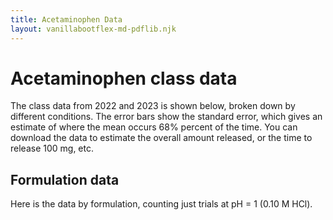 ```yaml
---
title: Acetaminophen Data
layout: vanillabootflex-md-pdflib.njk
---
```


# Acetaminophen class data

The class data from 2022 and 2023 is shown below, broken down by different conditions. The error bars show the standard error, which gives an estimate of where the mean occurs 68% percent of the time. You can download the data to estimate the overall amount released, or the time to release 100 mg, etc.


## Formulation data

Here is the data by formulation, counting just trials at pH = 1 (0.10 M HCl). 

<script type="text/javascript">window.PlotlyConfig = {MathJaxConfig: 'local'};</script>
<script charset="utf-8" src="https://cdn.plot.ly/plotly-2.24.1.min.js"></script>
<div id="e7748c63-6a98-40cb-bf41-802049ba5f38" class="plotly-graph-div" style="height:100%; width:100%;"></div>  
<script type="text/javascript"> window.PLOTLYENV=window.PLOTLYENV || {};                                    if (document.getElementById("e7748c63-6a98-40cb-bf41-802049ba5f38")) {                    Plotly.newPlot(                        "e7748c63-6a98-40cb-bf41-802049ba5f38",                        [{"customdata":[[7],[7],[7],[7],[7],[7],[7],[7],[7],[7],[7],[7],[7],[6],[7]],"error_y":{"array":[9.0,38.0,33.0,55.0,78.0,69.0,60.0,65.0,67.0,68.0,69.0,65.0,85.0,92.0,65.0]},"hovertemplate":"Formulation=Caplet\u003cbr\u003eTime (min)=%{x}\u003cbr\u003eAcetaminophen Released (mg)=%{y}\u003cbr\u003eCount=%{customdata[0]}\u003cextra\u003e\u003c\u002fextra\u003e","legendgroup":"Caplet","line":{"color":"#636efa","dash":"solid"},"marker":{"symbol":"circle"},"mode":"lines+markers","name":"Caplet","orientation":"v","showlegend":true,"x":[2,4,6,8,10,12,14,16,18,20,22,24,26,28,30],"xaxis":"x","y":[37.0,101.0,136.0,234.0,355.0,389.0,398.0,446.0,488.0,505.0,520.0,529.0,609.0,584.0,566.0],"yaxis":"y","type":"scatter"},{"customdata":[[9],[9],[9],[9],[9],[9],[9],[9],[9],[9],[9],[9],[9],[8],[9]],"error_y":{"array":[12.0,33.0,47.0,73.0,80.0,87.0,76.0,92.0,83.0,104.0,74.0,75.0,81.0,86.0,91.0]},"hovertemplate":"Formulation=Gel Cap\u003cbr\u003eTime (min)=%{x}\u003cbr\u003eAcetaminophen Released (mg)=%{y}\u003cbr\u003eCount=%{customdata[0]}\u003cextra\u003e\u003c\u002fextra\u003e","legendgroup":"Gel Cap","line":{"color":"#EF553B","dash":"solid"},"marker":{"symbol":"diamond"},"mode":"lines+markers","name":"Gel Cap","orientation":"v","showlegend":true,"x":[2,4,6,8,10,12,14,16,18,20,22,24,26,28,30],"xaxis":"x","y":[54.0,154.0,238.0,332.0,376.0,401.0,425.0,486.0,489.0,533.0,502.0,514.0,558.0,517.0,547.0],"yaxis":"y","type":"scatter"},{"customdata":[[7],[7],[7],[7],[7],[7],[7],[7],[7],[7],[7],[7],[7],[6],[7]],"error_y":{"array":[28.0,34.0,28.0,27.0,66.0,36.0,43.0,35.0,36.0,50.0,36.0,44.0,52.0,64.0,52.0]},"hovertemplate":"Formulation=Tablet\u003cbr\u003eTime (min)=%{x}\u003cbr\u003eAcetaminophen Released (mg)=%{y}\u003cbr\u003eCount=%{customdata[0]}\u003cextra\u003e\u003c\u002fextra\u003e","legendgroup":"Tablet","line":{"color":"#00cc96","dash":"solid"},"marker":{"symbol":"square"},"mode":"lines+markers","name":"Tablet","orientation":"v","showlegend":true,"x":[2,4,6,8,10,12,14,16,18,20,22,24,26,28,30],"xaxis":"x","y":[166.0,266.0,335.0,373.0,458.0,453.0,522.0,541.0,545.0,590.0,600.0,627.0,661.0,625.0,664.0],"yaxis":"y","type":"scatter"}],                        {"template":{"data":{"histogram2dcontour":[{"type":"histogram2dcontour","colorbar":{"outlinewidth":0,"ticks":""},"colorscale":[[0.0,"#0d0887"],[0.1111111111111111,"#46039f"],[0.2222222222222222,"#7201a8"],[0.3333333333333333,"#9c179e"],[0.4444444444444444,"#bd3786"],[0.5555555555555556,"#d8576b"],[0.6666666666666666,"#ed7953"],[0.7777777777777778,"#fb9f3a"],[0.8888888888888888,"#fdca26"],[1.0,"#f0f921"]]}],"choropleth":[{"type":"choropleth","colorbar":{"outlinewidth":0,"ticks":""}}],"histogram2d":[{"type":"histogram2d","colorbar":{"outlinewidth":0,"ticks":""},"colorscale":[[0.0,"#0d0887"],[0.1111111111111111,"#46039f"],[0.2222222222222222,"#7201a8"],[0.3333333333333333,"#9c179e"],[0.4444444444444444,"#bd3786"],[0.5555555555555556,"#d8576b"],[0.6666666666666666,"#ed7953"],[0.7777777777777778,"#fb9f3a"],[0.8888888888888888,"#fdca26"],[1.0,"#f0f921"]]}],"heatmap":[{"type":"heatmap","colorbar":{"outlinewidth":0,"ticks":""},"colorscale":[[0.0,"#0d0887"],[0.1111111111111111,"#46039f"],[0.2222222222222222,"#7201a8"],[0.3333333333333333,"#9c179e"],[0.4444444444444444,"#bd3786"],[0.5555555555555556,"#d8576b"],[0.6666666666666666,"#ed7953"],[0.7777777777777778,"#fb9f3a"],[0.8888888888888888,"#fdca26"],[1.0,"#f0f921"]]}],"heatmapgl":[{"type":"heatmapgl","colorbar":{"outlinewidth":0,"ticks":""},"colorscale":[[0.0,"#0d0887"],[0.1111111111111111,"#46039f"],[0.2222222222222222,"#7201a8"],[0.3333333333333333,"#9c179e"],[0.4444444444444444,"#bd3786"],[0.5555555555555556,"#d8576b"],[0.6666666666666666,"#ed7953"],[0.7777777777777778,"#fb9f3a"],[0.8888888888888888,"#fdca26"],[1.0,"#f0f921"]]}],"contourcarpet":[{"type":"contourcarpet","colorbar":{"outlinewidth":0,"ticks":""}}],"contour":[{"type":"contour","colorbar":{"outlinewidth":0,"ticks":""},"colorscale":[[0.0,"#0d0887"],[0.1111111111111111,"#46039f"],[0.2222222222222222,"#7201a8"],[0.3333333333333333,"#9c179e"],[0.4444444444444444,"#bd3786"],[0.5555555555555556,"#d8576b"],[0.6666666666666666,"#ed7953"],[0.7777777777777778,"#fb9f3a"],[0.8888888888888888,"#fdca26"],[1.0,"#f0f921"]]}],"surface":[{"type":"surface","colorbar":{"outlinewidth":0,"ticks":""},"colorscale":[[0.0,"#0d0887"],[0.1111111111111111,"#46039f"],[0.2222222222222222,"#7201a8"],[0.3333333333333333,"#9c179e"],[0.4444444444444444,"#bd3786"],[0.5555555555555556,"#d8576b"],[0.6666666666666666,"#ed7953"],[0.7777777777777778,"#fb9f3a"],[0.8888888888888888,"#fdca26"],[1.0,"#f0f921"]]}],"mesh3d":[{"type":"mesh3d","colorbar":{"outlinewidth":0,"ticks":""}}],"scatter":[{"fillpattern":{"fillmode":"overlay","size":10,"solidity":0.2},"type":"scatter"}],"parcoords":[{"type":"parcoords","line":{"colorbar":{"outlinewidth":0,"ticks":""}}}],"scatterpolargl":[{"type":"scatterpolargl","marker":{"colorbar":{"outlinewidth":0,"ticks":""}}}],"bar":[{"error_x":{"color":"#2a3f5f"},"error_y":{"color":"#2a3f5f"},"marker":{"line":{"color":"#E5ECF6","width":0.5},"pattern":{"fillmode":"overlay","size":10,"solidity":0.2}},"type":"bar"}],"scattergeo":[{"type":"scattergeo","marker":{"colorbar":{"outlinewidth":0,"ticks":""}}}],"scatterpolar":[{"type":"scatterpolar","marker":{"colorbar":{"outlinewidth":0,"ticks":""}}}],"histogram":[{"marker":{"pattern":{"fillmode":"overlay","size":10,"solidity":0.2}},"type":"histogram"}],"scattergl":[{"type":"scattergl","marker":{"colorbar":{"outlinewidth":0,"ticks":""}}}],"scatter3d":[{"type":"scatter3d","line":{"colorbar":{"outlinewidth":0,"ticks":""}},"marker":{"colorbar":{"outlinewidth":0,"ticks":""}}}],"scattermapbox":[{"type":"scattermapbox","marker":{"colorbar":{"outlinewidth":0,"ticks":""}}}],"scatterternary":[{"type":"scatterternary","marker":{"colorbar":{"outlinewidth":0,"ticks":""}}}],"scattercarpet":[{"type":"scattercarpet","marker":{"colorbar":{"outlinewidth":0,"ticks":""}}}],"carpet":[{"aaxis":{"endlinecolor":"#2a3f5f","gridcolor":"white","linecolor":"white","minorgridcolor":"white","startlinecolor":"#2a3f5f"},"baxis":{"endlinecolor":"#2a3f5f","gridcolor":"white","linecolor":"white","minorgridcolor":"white","startlinecolor":"#2a3f5f"},"type":"carpet"}],"table":[{"cells":{"fill":{"color":"#EBF0F8"},"line":{"color":"white"}},"header":{"fill":{"color":"#C8D4E3"},"line":{"color":"white"}},"type":"table"}],"barpolar":[{"marker":{"line":{"color":"#E5ECF6","width":0.5},"pattern":{"fillmode":"overlay","size":10,"solidity":0.2}},"type":"barpolar"}],"pie":[{"automargin":true,"type":"pie"}]},"layout":{"autotypenumbers":"strict","colorway":["#636efa","#EF553B","#00cc96","#ab63fa","#FFA15A","#19d3f3","#FF6692","#B6E880","#FF97FF","#FECB52"],"font":{"color":"#2a3f5f"},"hovermode":"closest","hoverlabel":{"align":"left"},"paper_bgcolor":"white","plot_bgcolor":"#E5ECF6","polar":{"bgcolor":"#E5ECF6","angularaxis":{"gridcolor":"white","linecolor":"white","ticks":""},"radialaxis":{"gridcolor":"white","linecolor":"white","ticks":""}},"ternary":{"bgcolor":"#E5ECF6","aaxis":{"gridcolor":"white","linecolor":"white","ticks":""},"baxis":{"gridcolor":"white","linecolor":"white","ticks":""},"caxis":{"gridcolor":"white","linecolor":"white","ticks":""}},"coloraxis":{"colorbar":{"outlinewidth":0,"ticks":""}},"colorscale":{"sequential":[[0.0,"#0d0887"],[0.1111111111111111,"#46039f"],[0.2222222222222222,"#7201a8"],[0.3333333333333333,"#9c179e"],[0.4444444444444444,"#bd3786"],[0.5555555555555556,"#d8576b"],[0.6666666666666666,"#ed7953"],[0.7777777777777778,"#fb9f3a"],[0.8888888888888888,"#fdca26"],[1.0,"#f0f921"]],"sequentialminus":[[0.0,"#0d0887"],[0.1111111111111111,"#46039f"],[0.2222222222222222,"#7201a8"],[0.3333333333333333,"#9c179e"],[0.4444444444444444,"#bd3786"],[0.5555555555555556,"#d8576b"],[0.6666666666666666,"#ed7953"],[0.7777777777777778,"#fb9f3a"],[0.8888888888888888,"#fdca26"],[1.0,"#f0f921"]],"diverging":[[0,"#8e0152"],[0.1,"#c51b7d"],[0.2,"#de77ae"],[0.3,"#f1b6da"],[0.4,"#fde0ef"],[0.5,"#f7f7f7"],[0.6,"#e6f5d0"],[0.7,"#b8e186"],[0.8,"#7fbc41"],[0.9,"#4d9221"],[1,"#276419"]]},"xaxis":{"gridcolor":"white","linecolor":"white","ticks":"","title":{"standoff":15},"zerolinecolor":"white","automargin":true,"zerolinewidth":2},"yaxis":{"gridcolor":"white","linecolor":"white","ticks":"","title":{"standoff":15},"zerolinecolor":"white","automargin":true,"zerolinewidth":2},"scene":{"xaxis":{"backgroundcolor":"#E5ECF6","gridcolor":"white","linecolor":"white","showbackground":true,"ticks":"","zerolinecolor":"white","gridwidth":2},"yaxis":{"backgroundcolor":"#E5ECF6","gridcolor":"white","linecolor":"white","showbackground":true,"ticks":"","zerolinecolor":"white","gridwidth":2},"zaxis":{"backgroundcolor":"#E5ECF6","gridcolor":"white","linecolor":"white","showbackground":true,"ticks":"","zerolinecolor":"white","gridwidth":2}},"shapedefaults":{"line":{"color":"#2a3f5f"}},"annotationdefaults":{"arrowcolor":"#2a3f5f","arrowhead":0,"arrowwidth":1},"geo":{"bgcolor":"white","landcolor":"#E5ECF6","subunitcolor":"white","showland":true,"showlakes":true,"lakecolor":"white"},"title":{"x":0.05},"mapbox":{"style":"light"}}},"xaxis":{"anchor":"y","domain":[0.0,1.0],"title":{"text":"Time (min)"}},"yaxis":{"anchor":"x","domain":[0.0,1.0],"title":{"text":"Acetaminophen Released (mg)"}},"legend":{"title":{"text":"Formulation"},"tracegroupgap":0},"margin":{"t":60}},                        {"responsive": true}                    )                };                            </script>      

To use the combined dataset, you can download it here: [Download formulation data](/img/hon160n-E3-2023-formulations.xlsx).


## Pepsin 

Here is the relevant comparison for adding 1 g/L pepsin to a tablet.

 <div id="018345d7-7c6e-4d0a-83b3-5ef0e0d76c61" class="plotly-graph-div" style="height:100%; width:100%;"></div>            <script type="text/javascript">                                    window.PLOTLYENV=window.PLOTLYENV || {};                                    if (document.getElementById("018345d7-7c6e-4d0a-83b3-5ef0e0d76c61")) {                    Plotly.newPlot(                        "018345d7-7c6e-4d0a-83b3-5ef0e0d76c61",                        [{"customdata":[[7],[7],[7],[7],[7],[7],[7],[7],[7],[7],[7],[7],[7],[6],[7]],"error_y":{"array":[28.0,34.0,28.0,27.0,66.0,36.0,43.0,35.0,36.0,50.0,36.0,44.0,52.0,64.0,52.0]},"hovertemplate":"pepsin (mg\u002fL)=0\u003cbr\u003eFormulation=Tablet\u003cbr\u003eTime (min)=%{x}\u003cbr\u003eAcetaminophen Released (mg)=%{y}\u003cbr\u003eCount=%{customdata[0]}\u003cextra\u003e\u003c\u002fextra\u003e","legendgroup":"0","line":{"color":"#636efa","dash":"solid"},"marker":{"symbol":"circle"},"mode":"lines+markers","name":"0","orientation":"v","showlegend":true,"x":[2,4,6,8,10,12,14,16,18,20,22,24,26,28,30],"xaxis":"x","y":[166.0,266.0,335.0,373.0,458.0,453.0,522.0,541.0,545.0,590.0,600.0,627.0,661.0,625.0,664.0],"yaxis":"y","type":"scatter"},{"customdata":[[1],[1],[1],[1],[1],[1],[1],[1],[1],[1],[1],[1],[1],[1],[1]],"error_y":{"array":[null,null,null,null,null,null,null,null,null,null,null,null,null,null,null]},"hovertemplate":"pepsin (mg\u002fL)=1\u003cbr\u003eFormulation=Tablet\u003cbr\u003eTime (min)=%{x}\u003cbr\u003eAcetaminophen Released (mg)=%{y}\u003cbr\u003eCount=%{customdata[0]}\u003cextra\u003e\u003c\u002fextra\u003e","legendgroup":"1","line":{"color":"#EF553B","dash":"solid"},"marker":{"symbol":"diamond"},"mode":"lines+markers","name":"1","orientation":"v","showlegend":true,"x":[2,4,6,8,10,12,14,16,18,20,22,24,26,28,30],"xaxis":"x","y":[164.0,273.0,336.0,336.0,440.0,466.0,497.0,507.0,549.0,575.0,590.0,606.0,621.0,632.0,652.0],"yaxis":"y","type":"scatter"}],                        {"template":{"data":{"histogram2dcontour":[{"type":"histogram2dcontour","colorbar":{"outlinewidth":0,"ticks":""},"colorscale":[[0.0,"#0d0887"],[0.1111111111111111,"#46039f"],[0.2222222222222222,"#7201a8"],[0.3333333333333333,"#9c179e"],[0.4444444444444444,"#bd3786"],[0.5555555555555556,"#d8576b"],[0.6666666666666666,"#ed7953"],[0.7777777777777778,"#fb9f3a"],[0.8888888888888888,"#fdca26"],[1.0,"#f0f921"]]}],"choropleth":[{"type":"choropleth","colorbar":{"outlinewidth":0,"ticks":""}}],"histogram2d":[{"type":"histogram2d","colorbar":{"outlinewidth":0,"ticks":""},"colorscale":[[0.0,"#0d0887"],[0.1111111111111111,"#46039f"],[0.2222222222222222,"#7201a8"],[0.3333333333333333,"#9c179e"],[0.4444444444444444,"#bd3786"],[0.5555555555555556,"#d8576b"],[0.6666666666666666,"#ed7953"],[0.7777777777777778,"#fb9f3a"],[0.8888888888888888,"#fdca26"],[1.0,"#f0f921"]]}],"heatmap":[{"type":"heatmap","colorbar":{"outlinewidth":0,"ticks":""},"colorscale":[[0.0,"#0d0887"],[0.1111111111111111,"#46039f"],[0.2222222222222222,"#7201a8"],[0.3333333333333333,"#9c179e"],[0.4444444444444444,"#bd3786"],[0.5555555555555556,"#d8576b"],[0.6666666666666666,"#ed7953"],[0.7777777777777778,"#fb9f3a"],[0.8888888888888888,"#fdca26"],[1.0,"#f0f921"]]}],"heatmapgl":[{"type":"heatmapgl","colorbar":{"outlinewidth":0,"ticks":""},"colorscale":[[0.0,"#0d0887"],[0.1111111111111111,"#46039f"],[0.2222222222222222,"#7201a8"],[0.3333333333333333,"#9c179e"],[0.4444444444444444,"#bd3786"],[0.5555555555555556,"#d8576b"],[0.6666666666666666,"#ed7953"],[0.7777777777777778,"#fb9f3a"],[0.8888888888888888,"#fdca26"],[1.0,"#f0f921"]]}],"contourcarpet":[{"type":"contourcarpet","colorbar":{"outlinewidth":0,"ticks":""}}],"contour":[{"type":"contour","colorbar":{"outlinewidth":0,"ticks":""},"colorscale":[[0.0,"#0d0887"],[0.1111111111111111,"#46039f"],[0.2222222222222222,"#7201a8"],[0.3333333333333333,"#9c179e"],[0.4444444444444444,"#bd3786"],[0.5555555555555556,"#d8576b"],[0.6666666666666666,"#ed7953"],[0.7777777777777778,"#fb9f3a"],[0.8888888888888888,"#fdca26"],[1.0,"#f0f921"]]}],"surface":[{"type":"surface","colorbar":{"outlinewidth":0,"ticks":""},"colorscale":[[0.0,"#0d0887"],[0.1111111111111111,"#46039f"],[0.2222222222222222,"#7201a8"],[0.3333333333333333,"#9c179e"],[0.4444444444444444,"#bd3786"],[0.5555555555555556,"#d8576b"],[0.6666666666666666,"#ed7953"],[0.7777777777777778,"#fb9f3a"],[0.8888888888888888,"#fdca26"],[1.0,"#f0f921"]]}],"mesh3d":[{"type":"mesh3d","colorbar":{"outlinewidth":0,"ticks":""}}],"scatter":[{"fillpattern":{"fillmode":"overlay","size":10,"solidity":0.2},"type":"scatter"}],"parcoords":[{"type":"parcoords","line":{"colorbar":{"outlinewidth":0,"ticks":""}}}],"scatterpolargl":[{"type":"scatterpolargl","marker":{"colorbar":{"outlinewidth":0,"ticks":""}}}],"bar":[{"error_x":{"color":"#2a3f5f"},"error_y":{"color":"#2a3f5f"},"marker":{"line":{"color":"#E5ECF6","width":0.5},"pattern":{"fillmode":"overlay","size":10,"solidity":0.2}},"type":"bar"}],"scattergeo":[{"type":"scattergeo","marker":{"colorbar":{"outlinewidth":0,"ticks":""}}}],"scatterpolar":[{"type":"scatterpolar","marker":{"colorbar":{"outlinewidth":0,"ticks":""}}}],"histogram":[{"marker":{"pattern":{"fillmode":"overlay","size":10,"solidity":0.2}},"type":"histogram"}],"scattergl":[{"type":"scattergl","marker":{"colorbar":{"outlinewidth":0,"ticks":""}}}],"scatter3d":[{"type":"scatter3d","line":{"colorbar":{"outlinewidth":0,"ticks":""}},"marker":{"colorbar":{"outlinewidth":0,"ticks":""}}}],"scattermapbox":[{"type":"scattermapbox","marker":{"colorbar":{"outlinewidth":0,"ticks":""}}}],"scatterternary":[{"type":"scatterternary","marker":{"colorbar":{"outlinewidth":0,"ticks":""}}}],"scattercarpet":[{"type":"scattercarpet","marker":{"colorbar":{"outlinewidth":0,"ticks":""}}}],"carpet":[{"aaxis":{"endlinecolor":"#2a3f5f","gridcolor":"white","linecolor":"white","minorgridcolor":"white","startlinecolor":"#2a3f5f"},"baxis":{"endlinecolor":"#2a3f5f","gridcolor":"white","linecolor":"white","minorgridcolor":"white","startlinecolor":"#2a3f5f"},"type":"carpet"}],"table":[{"cells":{"fill":{"color":"#EBF0F8"},"line":{"color":"white"}},"header":{"fill":{"color":"#C8D4E3"},"line":{"color":"white"}},"type":"table"}],"barpolar":[{"marker":{"line":{"color":"#E5ECF6","width":0.5},"pattern":{"fillmode":"overlay","size":10,"solidity":0.2}},"type":"barpolar"}],"pie":[{"automargin":true,"type":"pie"}]},"layout":{"autotypenumbers":"strict","colorway":["#636efa","#EF553B","#00cc96","#ab63fa","#FFA15A","#19d3f3","#FF6692","#B6E880","#FF97FF","#FECB52"],"font":{"color":"#2a3f5f"},"hovermode":"closest","hoverlabel":{"align":"left"},"paper_bgcolor":"white","plot_bgcolor":"#E5ECF6","polar":{"bgcolor":"#E5ECF6","angularaxis":{"gridcolor":"white","linecolor":"white","ticks":""},"radialaxis":{"gridcolor":"white","linecolor":"white","ticks":""}},"ternary":{"bgcolor":"#E5ECF6","aaxis":{"gridcolor":"white","linecolor":"white","ticks":""},"baxis":{"gridcolor":"white","linecolor":"white","ticks":""},"caxis":{"gridcolor":"white","linecolor":"white","ticks":""}},"coloraxis":{"colorbar":{"outlinewidth":0,"ticks":""}},"colorscale":{"sequential":[[0.0,"#0d0887"],[0.1111111111111111,"#46039f"],[0.2222222222222222,"#7201a8"],[0.3333333333333333,"#9c179e"],[0.4444444444444444,"#bd3786"],[0.5555555555555556,"#d8576b"],[0.6666666666666666,"#ed7953"],[0.7777777777777778,"#fb9f3a"],[0.8888888888888888,"#fdca26"],[1.0,"#f0f921"]],"sequentialminus":[[0.0,"#0d0887"],[0.1111111111111111,"#46039f"],[0.2222222222222222,"#7201a8"],[0.3333333333333333,"#9c179e"],[0.4444444444444444,"#bd3786"],[0.5555555555555556,"#d8576b"],[0.6666666666666666,"#ed7953"],[0.7777777777777778,"#fb9f3a"],[0.8888888888888888,"#fdca26"],[1.0,"#f0f921"]],"diverging":[[0,"#8e0152"],[0.1,"#c51b7d"],[0.2,"#de77ae"],[0.3,"#f1b6da"],[0.4,"#fde0ef"],[0.5,"#f7f7f7"],[0.6,"#e6f5d0"],[0.7,"#b8e186"],[0.8,"#7fbc41"],[0.9,"#4d9221"],[1,"#276419"]]},"xaxis":{"gridcolor":"white","linecolor":"white","ticks":"","title":{"standoff":15},"zerolinecolor":"white","automargin":true,"zerolinewidth":2},"yaxis":{"gridcolor":"white","linecolor":"white","ticks":"","title":{"standoff":15},"zerolinecolor":"white","automargin":true,"zerolinewidth":2},"scene":{"xaxis":{"backgroundcolor":"#E5ECF6","gridcolor":"white","linecolor":"white","showbackground":true,"ticks":"","zerolinecolor":"white","gridwidth":2},"yaxis":{"backgroundcolor":"#E5ECF6","gridcolor":"white","linecolor":"white","showbackground":true,"ticks":"","zerolinecolor":"white","gridwidth":2},"zaxis":{"backgroundcolor":"#E5ECF6","gridcolor":"white","linecolor":"white","showbackground":true,"ticks":"","zerolinecolor":"white","gridwidth":2}},"shapedefaults":{"line":{"color":"#2a3f5f"}},"annotationdefaults":{"arrowcolor":"#2a3f5f","arrowhead":0,"arrowwidth":1},"geo":{"bgcolor":"white","landcolor":"#E5ECF6","subunitcolor":"white","showland":true,"showlakes":true,"lakecolor":"white"},"title":{"x":0.05},"mapbox":{"style":"light"}}},"xaxis":{"anchor":"y","domain":[0.0,1.0],"title":{"text":"Time (min)"}},"yaxis":{"anchor":"x","domain":[0.0,1.0],"title":{"text":"Acetaminophen Released (mg)"}},"annotations":[{"font":{},"showarrow":false,"text":"Formulation=Tablet","x":0.5,"xanchor":"center","xref":"paper","y":1.0,"yanchor":"bottom","yref":"paper"}],"legend":{"title":{"text":"pepsin (mg\u002fL)"},"tracegroupgap":0},"margin":{"t":60}},                        {"responsive": true}                    )                };                            </script>   


[Download data](/img/hon160n-E3-2023-pepsin.xlsx)


## pH

For varying pH, we have results from two different groups that tested caplets and gelcaps at higher pHs (diluting the HCl).

<div id="029c891d-f926-4bf0-96d7-f60732604959" class="plotly-graph-div" style="height:100%; width:100%;"></div>            <script type="text/javascript">                                    window.PLOTLYENV=window.PLOTLYENV || {};                                    if (document.getElementById("029c891d-f926-4bf0-96d7-f60732604959")) {                    Plotly.newPlot(                        "029c891d-f926-4bf0-96d7-f60732604959",                        [{"customdata":[[7],[7],[7],[7],[7],[7],[7],[7],[7],[7],[7],[7],[7],[6],[7]],"error_y":{"array":[9.0,38.0,33.0,55.0,78.0,69.0,60.0,65.0,67.0,68.0,69.0,65.0,85.0,92.0,65.0]},"hovertemplate":"pH=1\u003cbr\u003eFormulation=Caplet\u003cbr\u003eTime (min)=%{x}\u003cbr\u003eAcetaminophen Released (mg)=%{y}\u003cbr\u003eCount=%{customdata[0]}\u003cextra\u003e\u003c\u002fextra\u003e","legendgroup":"1","line":{"color":"#636efa","dash":"solid"},"marker":{"symbol":"circle"},"mode":"lines+markers","name":"1","orientation":"v","showlegend":true,"x":[2,4,6,8,10,12,14,16,18,20,22,24,26,28,30],"xaxis":"x","y":[37.0,101.0,136.0,234.0,355.0,389.0,398.0,446.0,488.0,505.0,520.0,529.0,609.0,584.0,566.0],"yaxis":"y","type":"scatter"},{"customdata":[[9],[9],[9],[9],[9],[9],[9],[9],[9],[9],[9],[9],[9],[8],[9]],"error_y":{"array":[12.0,33.0,47.0,73.0,80.0,87.0,76.0,92.0,83.0,104.0,74.0,75.0,81.0,86.0,91.0]},"hovertemplate":"pH=1\u003cbr\u003eFormulation=Gel Cap\u003cbr\u003eTime (min)=%{x}\u003cbr\u003eAcetaminophen Released (mg)=%{y}\u003cbr\u003eCount=%{customdata[0]}\u003cextra\u003e\u003c\u002fextra\u003e","legendgroup":"1","line":{"color":"#636efa","dash":"solid"},"marker":{"symbol":"circle"},"mode":"lines+markers","name":"1","orientation":"v","showlegend":false,"x":[2,4,6,8,10,12,14,16,18,20,22,24,26,28,30],"xaxis":"x2","y":[54.0,154.0,238.0,332.0,376.0,401.0,425.0,486.0,489.0,533.0,502.0,514.0,558.0,517.0,547.0],"yaxis":"y2","type":"scatter"},{"customdata":[[1],[1],[1],[1],[1],[1],[1],[1],[1],[1],[1],[1],[1],[1],[1]],"error_y":{"array":[null,null,null,null,null,null,null,null,null,null,null,null,null,null,null]},"hovertemplate":"pH=2\u003cbr\u003eFormulation=Caplet\u003cbr\u003eTime (min)=%{x}\u003cbr\u003eAcetaminophen Released (mg)=%{y}\u003cbr\u003eCount=%{customdata[0]}\u003cextra\u003e\u003c\u002fextra\u003e","legendgroup":"2","line":{"color":"#EF553B","dash":"solid"},"marker":{"symbol":"diamond"},"mode":"lines+markers","name":"2","orientation":"v","showlegend":true,"x":[2,4,6,8,10,12,14,16,18,20,22,24,26,28,30],"xaxis":"x","y":[21.0,15.0,36.0,77.0,123.0,164.0,231.0,256.0,302.0,323.0,359.0,374.0,400.0,405.0,431.0],"yaxis":"y","type":"scatter"},{"customdata":[[1],[1],[1],[1],[1],[1],[1],[1],[1],[1],[1],[1],[1],[1],[1]],"error_y":{"array":[null,null,null,null,null,null,null,null,null,null,null,null,null,null,null]},"hovertemplate":"pH=2\u003cbr\u003eFormulation=Gel Cap\u003cbr\u003eTime (min)=%{x}\u003cbr\u003eAcetaminophen Released (mg)=%{y}\u003cbr\u003eCount=%{customdata[0]}\u003cextra\u003e\u003c\u002fextra\u003e","legendgroup":"2","line":{"color":"#EF553B","dash":"solid"},"marker":{"symbol":"diamond"},"mode":"lines+markers","name":"2","orientation":"v","showlegend":false,"x":[2,4,6,8,10,12,14,16,18,20,22,24,26,28,30],"xaxis":"x2","y":[19.0,104.0,142.0,187.0,234.0,270.0,307.0,312.0,384.0,483.0,493.0,504.0,550.0,545.0,561.0],"yaxis":"y2","type":"scatter"},{"customdata":[[1],[1],[1],[1],[1],[1],[1],[1],[1],[1],[1],[1],[1],[1],[1]],"error_y":{"array":[null,null,null,null,null,null,null,null,null,null,null,null,null,null,null]},"hovertemplate":"pH=3\u003cbr\u003eFormulation=Caplet\u003cbr\u003eTime (min)=%{x}\u003cbr\u003eAcetaminophen Released (mg)=%{y}\u003cbr\u003eCount=%{customdata[0]}\u003cextra\u003e\u003c\u002fextra\u003e","legendgroup":"3","line":{"color":"#00cc96","dash":"solid"},"marker":{"symbol":"square"},"mode":"lines+markers","name":"3","orientation":"v","showlegend":true,"x":[2,4,6,8,10,12,14,16,18,20,22,24,26,28,30],"xaxis":"x","y":[31.0,21.0,46.0,123.0,144.0,164.0,220.0,241.0,323.0,333.0,364.0,390.0,395.0,436.0,415.0],"yaxis":"y","type":"scatter"},{"customdata":[[1],[1],[1],[1],[1],[1],[1],[1],[1],[1],[1],[1],[1],[1],[1]],"error_y":{"array":[null,null,null,null,null,null,null,null,null,null,null,null,null,null,null]},"hovertemplate":"pH=3\u003cbr\u003eFormulation=Gel Cap\u003cbr\u003eTime (min)=%{x}\u003cbr\u003eAcetaminophen Released (mg)=%{y}\u003cbr\u003eCount=%{customdata[0]}\u003cextra\u003e\u003c\u002fextra\u003e","legendgroup":"3","line":{"color":"#00cc96","dash":"solid"},"marker":{"symbol":"square"},"mode":"lines+markers","name":"3","orientation":"v","showlegend":false,"x":[2,4,6,8,10,12,14,16,18,20,22,24,26,28,30],"xaxis":"x2","y":[26.0,73.0,135.0,182.0,224.0,260.0,296.0,322.0,358.0,389.0,395.0,421.0,447.0,447.0,447.0],"yaxis":"y2","type":"scatter"}],                        {"template":{"data":{"histogram2dcontour":[{"type":"histogram2dcontour","colorbar":{"outlinewidth":0,"ticks":""},"colorscale":[[0.0,"#0d0887"],[0.1111111111111111,"#46039f"],[0.2222222222222222,"#7201a8"],[0.3333333333333333,"#9c179e"],[0.4444444444444444,"#bd3786"],[0.5555555555555556,"#d8576b"],[0.6666666666666666,"#ed7953"],[0.7777777777777778,"#fb9f3a"],[0.8888888888888888,"#fdca26"],[1.0,"#f0f921"]]}],"choropleth":[{"type":"choropleth","colorbar":{"outlinewidth":0,"ticks":""}}],"histogram2d":[{"type":"histogram2d","colorbar":{"outlinewidth":0,"ticks":""},"colorscale":[[0.0,"#0d0887"],[0.1111111111111111,"#46039f"],[0.2222222222222222,"#7201a8"],[0.3333333333333333,"#9c179e"],[0.4444444444444444,"#bd3786"],[0.5555555555555556,"#d8576b"],[0.6666666666666666,"#ed7953"],[0.7777777777777778,"#fb9f3a"],[0.8888888888888888,"#fdca26"],[1.0,"#f0f921"]]}],"heatmap":[{"type":"heatmap","colorbar":{"outlinewidth":0,"ticks":""},"colorscale":[[0.0,"#0d0887"],[0.1111111111111111,"#46039f"],[0.2222222222222222,"#7201a8"],[0.3333333333333333,"#9c179e"],[0.4444444444444444,"#bd3786"],[0.5555555555555556,"#d8576b"],[0.6666666666666666,"#ed7953"],[0.7777777777777778,"#fb9f3a"],[0.8888888888888888,"#fdca26"],[1.0,"#f0f921"]]}],"heatmapgl":[{"type":"heatmapgl","colorbar":{"outlinewidth":0,"ticks":""},"colorscale":[[0.0,"#0d0887"],[0.1111111111111111,"#46039f"],[0.2222222222222222,"#7201a8"],[0.3333333333333333,"#9c179e"],[0.4444444444444444,"#bd3786"],[0.5555555555555556,"#d8576b"],[0.6666666666666666,"#ed7953"],[0.7777777777777778,"#fb9f3a"],[0.8888888888888888,"#fdca26"],[1.0,"#f0f921"]]}],"contourcarpet":[{"type":"contourcarpet","colorbar":{"outlinewidth":0,"ticks":""}}],"contour":[{"type":"contour","colorbar":{"outlinewidth":0,"ticks":""},"colorscale":[[0.0,"#0d0887"],[0.1111111111111111,"#46039f"],[0.2222222222222222,"#7201a8"],[0.3333333333333333,"#9c179e"],[0.4444444444444444,"#bd3786"],[0.5555555555555556,"#d8576b"],[0.6666666666666666,"#ed7953"],[0.7777777777777778,"#fb9f3a"],[0.8888888888888888,"#fdca26"],[1.0,"#f0f921"]]}],"surface":[{"type":"surface","colorbar":{"outlinewidth":0,"ticks":""},"colorscale":[[0.0,"#0d0887"],[0.1111111111111111,"#46039f"],[0.2222222222222222,"#7201a8"],[0.3333333333333333,"#9c179e"],[0.4444444444444444,"#bd3786"],[0.5555555555555556,"#d8576b"],[0.6666666666666666,"#ed7953"],[0.7777777777777778,"#fb9f3a"],[0.8888888888888888,"#fdca26"],[1.0,"#f0f921"]]}],"mesh3d":[{"type":"mesh3d","colorbar":{"outlinewidth":0,"ticks":""}}],"scatter":[{"fillpattern":{"fillmode":"overlay","size":10,"solidity":0.2},"type":"scatter"}],"parcoords":[{"type":"parcoords","line":{"colorbar":{"outlinewidth":0,"ticks":""}}}],"scatterpolargl":[{"type":"scatterpolargl","marker":{"colorbar":{"outlinewidth":0,"ticks":""}}}],"bar":[{"error_x":{"color":"#2a3f5f"},"error_y":{"color":"#2a3f5f"},"marker":{"line":{"color":"#E5ECF6","width":0.5},"pattern":{"fillmode":"overlay","size":10,"solidity":0.2}},"type":"bar"}],"scattergeo":[{"type":"scattergeo","marker":{"colorbar":{"outlinewidth":0,"ticks":""}}}],"scatterpolar":[{"type":"scatterpolar","marker":{"colorbar":{"outlinewidth":0,"ticks":""}}}],"histogram":[{"marker":{"pattern":{"fillmode":"overlay","size":10,"solidity":0.2}},"type":"histogram"}],"scattergl":[{"type":"scattergl","marker":{"colorbar":{"outlinewidth":0,"ticks":""}}}],"scatter3d":[{"type":"scatter3d","line":{"colorbar":{"outlinewidth":0,"ticks":""}},"marker":{"colorbar":{"outlinewidth":0,"ticks":""}}}],"scattermapbox":[{"type":"scattermapbox","marker":{"colorbar":{"outlinewidth":0,"ticks":""}}}],"scatterternary":[{"type":"scatterternary","marker":{"colorbar":{"outlinewidth":0,"ticks":""}}}],"scattercarpet":[{"type":"scattercarpet","marker":{"colorbar":{"outlinewidth":0,"ticks":""}}}],"carpet":[{"aaxis":{"endlinecolor":"#2a3f5f","gridcolor":"white","linecolor":"white","minorgridcolor":"white","startlinecolor":"#2a3f5f"},"baxis":{"endlinecolor":"#2a3f5f","gridcolor":"white","linecolor":"white","minorgridcolor":"white","startlinecolor":"#2a3f5f"},"type":"carpet"}],"table":[{"cells":{"fill":{"color":"#EBF0F8"},"line":{"color":"white"}},"header":{"fill":{"color":"#C8D4E3"},"line":{"color":"white"}},"type":"table"}],"barpolar":[{"marker":{"line":{"color":"#E5ECF6","width":0.5},"pattern":{"fillmode":"overlay","size":10,"solidity":0.2}},"type":"barpolar"}],"pie":[{"automargin":true,"type":"pie"}]},"layout":{"autotypenumbers":"strict","colorway":["#636efa","#EF553B","#00cc96","#ab63fa","#FFA15A","#19d3f3","#FF6692","#B6E880","#FF97FF","#FECB52"],"font":{"color":"#2a3f5f"},"hovermode":"closest","hoverlabel":{"align":"left"},"paper_bgcolor":"white","plot_bgcolor":"#E5ECF6","polar":{"bgcolor":"#E5ECF6","angularaxis":{"gridcolor":"white","linecolor":"white","ticks":""},"radialaxis":{"gridcolor":"white","linecolor":"white","ticks":""}},"ternary":{"bgcolor":"#E5ECF6","aaxis":{"gridcolor":"white","linecolor":"white","ticks":""},"baxis":{"gridcolor":"white","linecolor":"white","ticks":""},"caxis":{"gridcolor":"white","linecolor":"white","ticks":""}},"coloraxis":{"colorbar":{"outlinewidth":0,"ticks":""}},"colorscale":{"sequential":[[0.0,"#0d0887"],[0.1111111111111111,"#46039f"],[0.2222222222222222,"#7201a8"],[0.3333333333333333,"#9c179e"],[0.4444444444444444,"#bd3786"],[0.5555555555555556,"#d8576b"],[0.6666666666666666,"#ed7953"],[0.7777777777777778,"#fb9f3a"],[0.8888888888888888,"#fdca26"],[1.0,"#f0f921"]],"sequentialminus":[[0.0,"#0d0887"],[0.1111111111111111,"#46039f"],[0.2222222222222222,"#7201a8"],[0.3333333333333333,"#9c179e"],[0.4444444444444444,"#bd3786"],[0.5555555555555556,"#d8576b"],[0.6666666666666666,"#ed7953"],[0.7777777777777778,"#fb9f3a"],[0.8888888888888888,"#fdca26"],[1.0,"#f0f921"]],"diverging":[[0,"#8e0152"],[0.1,"#c51b7d"],[0.2,"#de77ae"],[0.3,"#f1b6da"],[0.4,"#fde0ef"],[0.5,"#f7f7f7"],[0.6,"#e6f5d0"],[0.7,"#b8e186"],[0.8,"#7fbc41"],[0.9,"#4d9221"],[1,"#276419"]]},"xaxis":{"gridcolor":"white","linecolor":"white","ticks":"","title":{"standoff":15},"zerolinecolor":"white","automargin":true,"zerolinewidth":2},"yaxis":{"gridcolor":"white","linecolor":"white","ticks":"","title":{"standoff":15},"zerolinecolor":"white","automargin":true,"zerolinewidth":2},"scene":{"xaxis":{"backgroundcolor":"#E5ECF6","gridcolor":"white","linecolor":"white","showbackground":true,"ticks":"","zerolinecolor":"white","gridwidth":2},"yaxis":{"backgroundcolor":"#E5ECF6","gridcolor":"white","linecolor":"white","showbackground":true,"ticks":"","zerolinecolor":"white","gridwidth":2},"zaxis":{"backgroundcolor":"#E5ECF6","gridcolor":"white","linecolor":"white","showbackground":true,"ticks":"","zerolinecolor":"white","gridwidth":2}},"shapedefaults":{"line":{"color":"#2a3f5f"}},"annotationdefaults":{"arrowcolor":"#2a3f5f","arrowhead":0,"arrowwidth":1},"geo":{"bgcolor":"white","landcolor":"#E5ECF6","subunitcolor":"white","showland":true,"showlakes":true,"lakecolor":"white"},"title":{"x":0.05},"mapbox":{"style":"light"}}},"xaxis":{"anchor":"y","domain":[0.0,0.49],"title":{"text":"Time (min)"}},"yaxis":{"anchor":"x","domain":[0.0,1.0],"title":{"text":"Acetaminophen Released (mg)"}},"xaxis2":{"anchor":"y2","domain":[0.51,1.0],"matches":"x","title":{"text":"Time (min)"}},"yaxis2":{"anchor":"x2","domain":[0.0,1.0],"matches":"y","showticklabels":false},"annotations":[{"font":{},"showarrow":false,"text":"Formulation=Caplet","x":0.245,"xanchor":"center","xref":"paper","y":1.0,"yanchor":"bottom","yref":"paper"},{"font":{},"showarrow":false,"text":"Formulation=Gel Cap","x":0.755,"xanchor":"center","xref":"paper","y":1.0,"yanchor":"bottom","yref":"paper"}],"legend":{"title":{"text":"pH"},"tracegroupgap":0},"margin":{"t":60}},                        {"responsive": true}                    )                };                            </script>  


[Download data](/img/hon160n-E3-2023-ph.xlsx)


## Gel cap with cap removed

These trials compare the gel cap with the cap removed to the rest of the normal, intact gel cap trials.

 <div id="141fcfa0-ddc3-484d-acea-cc2416d461c1" class="plotly-graph-div" style="height:100%; width:100%;"></div>            <script type="text/javascript">                                    window.PLOTLYENV=window.PLOTLYENV || {};                                    if (document.getElementById("141fcfa0-ddc3-484d-acea-cc2416d461c1")) {                    Plotly.newPlot(                        "141fcfa0-ddc3-484d-acea-cc2416d461c1",                        [{"customdata":[[9],[9],[9],[9],[9],[9],[9],[9],[9],[9],[9],[9],[9],[8],[9]],"error_y":{"array":[12.0,33.0,47.0,73.0,80.0,87.0,76.0,92.0,83.0,104.0,74.0,75.0,81.0,86.0,91.0]},"hovertemplate":"Formulation=Gel Cap\u003cbr\u003eTime (min)=%{x}\u003cbr\u003eAcetaminophen Released (mg)=%{y}\u003cbr\u003eCount=%{customdata[0]}\u003cextra\u003e\u003c\u002fextra\u003e","legendgroup":"Gel Cap","line":{"color":"#636efa","dash":"solid"},"marker":{"symbol":"circle"},"mode":"lines+markers","name":"Gel Cap","orientation":"v","showlegend":true,"x":[2,4,6,8,10,12,14,16,18,20,22,24,26,28,30],"xaxis":"x","y":[54.0,154.0,238.0,332.0,376.0,401.0,425.0,486.0,489.0,533.0,502.0,514.0,558.0,517.0,547.0],"yaxis":"y","type":"scatter"},{"customdata":[[2],[2],[2],[2],[2],[2],[2],[2],[2],[2],[2],[2],[2],[2],[1]],"error_y":{"array":[3.0,23.0,5.0,10.0,23.0,36.0,57.0,42.0,36.0,44.0,73.0,42.0,63.0,65.0,null]},"hovertemplate":"Formulation=Gel Cap (No Cap)\u003cbr\u003eTime (min)=%{x}\u003cbr\u003eAcetaminophen Released (mg)=%{y}\u003cbr\u003eCount=%{customdata[0]}\u003cextra\u003e\u003c\u002fextra\u003e","legendgroup":"Gel Cap (No Cap)","line":{"color":"#EF553B","dash":"solid"},"marker":{"symbol":"diamond"},"mode":"lines+markers","name":"Gel Cap (No Cap)","orientation":"v","showlegend":true,"x":[2,4,6,8,10,12,14,16,18,20,22,24,26,28,30],"xaxis":"x","y":[31.0,78.0,86.0,117.0,135.0,158.0,200.0,200.0,216.0,234.0,257.0,242.0,278.0,286.0,367.0],"yaxis":"y","type":"scatter"}],                        {"template":{"data":{"histogram2dcontour":[{"type":"histogram2dcontour","colorbar":{"outlinewidth":0,"ticks":""},"colorscale":[[0.0,"#0d0887"],[0.1111111111111111,"#46039f"],[0.2222222222222222,"#7201a8"],[0.3333333333333333,"#9c179e"],[0.4444444444444444,"#bd3786"],[0.5555555555555556,"#d8576b"],[0.6666666666666666,"#ed7953"],[0.7777777777777778,"#fb9f3a"],[0.8888888888888888,"#fdca26"],[1.0,"#f0f921"]]}],"choropleth":[{"type":"choropleth","colorbar":{"outlinewidth":0,"ticks":""}}],"histogram2d":[{"type":"histogram2d","colorbar":{"outlinewidth":0,"ticks":""},"colorscale":[[0.0,"#0d0887"],[0.1111111111111111,"#46039f"],[0.2222222222222222,"#7201a8"],[0.3333333333333333,"#9c179e"],[0.4444444444444444,"#bd3786"],[0.5555555555555556,"#d8576b"],[0.6666666666666666,"#ed7953"],[0.7777777777777778,"#fb9f3a"],[0.8888888888888888,"#fdca26"],[1.0,"#f0f921"]]}],"heatmap":[{"type":"heatmap","colorbar":{"outlinewidth":0,"ticks":""},"colorscale":[[0.0,"#0d0887"],[0.1111111111111111,"#46039f"],[0.2222222222222222,"#7201a8"],[0.3333333333333333,"#9c179e"],[0.4444444444444444,"#bd3786"],[0.5555555555555556,"#d8576b"],[0.6666666666666666,"#ed7953"],[0.7777777777777778,"#fb9f3a"],[0.8888888888888888,"#fdca26"],[1.0,"#f0f921"]]}],"heatmapgl":[{"type":"heatmapgl","colorbar":{"outlinewidth":0,"ticks":""},"colorscale":[[0.0,"#0d0887"],[0.1111111111111111,"#46039f"],[0.2222222222222222,"#7201a8"],[0.3333333333333333,"#9c179e"],[0.4444444444444444,"#bd3786"],[0.5555555555555556,"#d8576b"],[0.6666666666666666,"#ed7953"],[0.7777777777777778,"#fb9f3a"],[0.8888888888888888,"#fdca26"],[1.0,"#f0f921"]]}],"contourcarpet":[{"type":"contourcarpet","colorbar":{"outlinewidth":0,"ticks":""}}],"contour":[{"type":"contour","colorbar":{"outlinewidth":0,"ticks":""},"colorscale":[[0.0,"#0d0887"],[0.1111111111111111,"#46039f"],[0.2222222222222222,"#7201a8"],[0.3333333333333333,"#9c179e"],[0.4444444444444444,"#bd3786"],[0.5555555555555556,"#d8576b"],[0.6666666666666666,"#ed7953"],[0.7777777777777778,"#fb9f3a"],[0.8888888888888888,"#fdca26"],[1.0,"#f0f921"]]}],"surface":[{"type":"surface","colorbar":{"outlinewidth":0,"ticks":""},"colorscale":[[0.0,"#0d0887"],[0.1111111111111111,"#46039f"],[0.2222222222222222,"#7201a8"],[0.3333333333333333,"#9c179e"],[0.4444444444444444,"#bd3786"],[0.5555555555555556,"#d8576b"],[0.6666666666666666,"#ed7953"],[0.7777777777777778,"#fb9f3a"],[0.8888888888888888,"#fdca26"],[1.0,"#f0f921"]]}],"mesh3d":[{"type":"mesh3d","colorbar":{"outlinewidth":0,"ticks":""}}],"scatter":[{"fillpattern":{"fillmode":"overlay","size":10,"solidity":0.2},"type":"scatter"}],"parcoords":[{"type":"parcoords","line":{"colorbar":{"outlinewidth":0,"ticks":""}}}],"scatterpolargl":[{"type":"scatterpolargl","marker":{"colorbar":{"outlinewidth":0,"ticks":""}}}],"bar":[{"error_x":{"color":"#2a3f5f"},"error_y":{"color":"#2a3f5f"},"marker":{"line":{"color":"#E5ECF6","width":0.5},"pattern":{"fillmode":"overlay","size":10,"solidity":0.2}},"type":"bar"}],"scattergeo":[{"type":"scattergeo","marker":{"colorbar":{"outlinewidth":0,"ticks":""}}}],"scatterpolar":[{"type":"scatterpolar","marker":{"colorbar":{"outlinewidth":0,"ticks":""}}}],"histogram":[{"marker":{"pattern":{"fillmode":"overlay","size":10,"solidity":0.2}},"type":"histogram"}],"scattergl":[{"type":"scattergl","marker":{"colorbar":{"outlinewidth":0,"ticks":""}}}],"scatter3d":[{"type":"scatter3d","line":{"colorbar":{"outlinewidth":0,"ticks":""}},"marker":{"colorbar":{"outlinewidth":0,"ticks":""}}}],"scattermapbox":[{"type":"scattermapbox","marker":{"colorbar":{"outlinewidth":0,"ticks":""}}}],"scatterternary":[{"type":"scatterternary","marker":{"colorbar":{"outlinewidth":0,"ticks":""}}}],"scattercarpet":[{"type":"scattercarpet","marker":{"colorbar":{"outlinewidth":0,"ticks":""}}}],"carpet":[{"aaxis":{"endlinecolor":"#2a3f5f","gridcolor":"white","linecolor":"white","minorgridcolor":"white","startlinecolor":"#2a3f5f"},"baxis":{"endlinecolor":"#2a3f5f","gridcolor":"white","linecolor":"white","minorgridcolor":"white","startlinecolor":"#2a3f5f"},"type":"carpet"}],"table":[{"cells":{"fill":{"color":"#EBF0F8"},"line":{"color":"white"}},"header":{"fill":{"color":"#C8D4E3"},"line":{"color":"white"}},"type":"table"}],"barpolar":[{"marker":{"line":{"color":"#E5ECF6","width":0.5},"pattern":{"fillmode":"overlay","size":10,"solidity":0.2}},"type":"barpolar"}],"pie":[{"automargin":true,"type":"pie"}]},"layout":{"autotypenumbers":"strict","colorway":["#636efa","#EF553B","#00cc96","#ab63fa","#FFA15A","#19d3f3","#FF6692","#B6E880","#FF97FF","#FECB52"],"font":{"color":"#2a3f5f"},"hovermode":"closest","hoverlabel":{"align":"left"},"paper_bgcolor":"white","plot_bgcolor":"#E5ECF6","polar":{"bgcolor":"#E5ECF6","angularaxis":{"gridcolor":"white","linecolor":"white","ticks":""},"radialaxis":{"gridcolor":"white","linecolor":"white","ticks":""}},"ternary":{"bgcolor":"#E5ECF6","aaxis":{"gridcolor":"white","linecolor":"white","ticks":""},"baxis":{"gridcolor":"white","linecolor":"white","ticks":""},"caxis":{"gridcolor":"white","linecolor":"white","ticks":""}},"coloraxis":{"colorbar":{"outlinewidth":0,"ticks":""}},"colorscale":{"sequential":[[0.0,"#0d0887"],[0.1111111111111111,"#46039f"],[0.2222222222222222,"#7201a8"],[0.3333333333333333,"#9c179e"],[0.4444444444444444,"#bd3786"],[0.5555555555555556,"#d8576b"],[0.6666666666666666,"#ed7953"],[0.7777777777777778,"#fb9f3a"],[0.8888888888888888,"#fdca26"],[1.0,"#f0f921"]],"sequentialminus":[[0.0,"#0d0887"],[0.1111111111111111,"#46039f"],[0.2222222222222222,"#7201a8"],[0.3333333333333333,"#9c179e"],[0.4444444444444444,"#bd3786"],[0.5555555555555556,"#d8576b"],[0.6666666666666666,"#ed7953"],[0.7777777777777778,"#fb9f3a"],[0.8888888888888888,"#fdca26"],[1.0,"#f0f921"]],"diverging":[[0,"#8e0152"],[0.1,"#c51b7d"],[0.2,"#de77ae"],[0.3,"#f1b6da"],[0.4,"#fde0ef"],[0.5,"#f7f7f7"],[0.6,"#e6f5d0"],[0.7,"#b8e186"],[0.8,"#7fbc41"],[0.9,"#4d9221"],[1,"#276419"]]},"xaxis":{"gridcolor":"white","linecolor":"white","ticks":"","title":{"standoff":15},"zerolinecolor":"white","automargin":true,"zerolinewidth":2},"yaxis":{"gridcolor":"white","linecolor":"white","ticks":"","title":{"standoff":15},"zerolinecolor":"white","automargin":true,"zerolinewidth":2},"scene":{"xaxis":{"backgroundcolor":"#E5ECF6","gridcolor":"white","linecolor":"white","showbackground":true,"ticks":"","zerolinecolor":"white","gridwidth":2},"yaxis":{"backgroundcolor":"#E5ECF6","gridcolor":"white","linecolor":"white","showbackground":true,"ticks":"","zerolinecolor":"white","gridwidth":2},"zaxis":{"backgroundcolor":"#E5ECF6","gridcolor":"white","linecolor":"white","showbackground":true,"ticks":"","zerolinecolor":"white","gridwidth":2}},"shapedefaults":{"line":{"color":"#2a3f5f"}},"annotationdefaults":{"arrowcolor":"#2a3f5f","arrowhead":0,"arrowwidth":1},"geo":{"bgcolor":"white","landcolor":"#E5ECF6","subunitcolor":"white","showland":true,"showlakes":true,"lakecolor":"white"},"title":{"x":0.05},"mapbox":{"style":"light"}}},"xaxis":{"anchor":"y","domain":[0.0,1.0],"title":{"text":"Time (min)"}},"yaxis":{"anchor":"x","domain":[0.0,1.0],"title":{"text":"Acetaminophen Released (mg)"}},"legend":{"title":{"text":"Formulation"},"tracegroupgap":0},"margin":{"t":60}},                        {"responsive": true}                    )                };                            </script>  


[Download data](/img/hon160n-E3-2023-gelcap.xlsx)